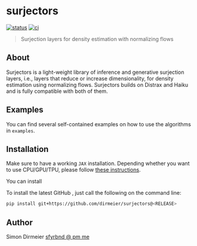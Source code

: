 # surjectors

[![status](http://www.repostatus.org/badges/latest/concept.svg)](http://www.repostatus.org/#concept)
[![ci](https://github.com/dirmeier/surjectors/actions/workflows/ci.yaml/badge.svg)](https://github.com/dirmeier/surjectors/actions/workflows/ci.yaml)

> Surjection layers for density estimation with normalizing flows

## About

Surjectors is a light-weight library of inference and generative surjection layers, i.e., layers that reduce or increase dimensionality, for density estimation using normalizing flows.
Surjectors builds on Distrax and Haiku and is fully compatible with both of them.

## Examples

You can find several self-contained examples on how to use the algorithms in `examples`.

## Installation

Make sure to have a working `JAX` installation. Depending whether you want to use CPU/GPU/TPU,
please follow [these instructions](https://github.com/google/jax#installation).

You can install

To install the latest GitHub <RELEASE>, just call the following on the command line:

```bash
pip install git+https://github.com/dirmeier/surjectors@<RELEASE>
```

## Author

Simon Dirmeier <a href="mailto:sfyrbnd @ pm me">sfyrbnd @ pm me</a>
